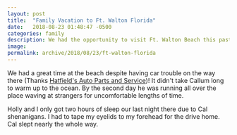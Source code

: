 ```yaml
---
layout: post
title:  "Family Vacation to Ft. Walton Florida"
date:   2018-08-23 01:48:47 -0500
categories: family
description: We had the opportunity to visit Ft. Walton Beach this past weekend!
image: 
permalink: archive/2018/08/23/ft-walton-florida
---
```


We had a great time at the beach despite having car trouble on the way there (Thanks [Hatfield's Auto Parts and Service](http://www.autorepairshophomewoodal.com/))! It didn't take Callum long to warm up to the ocean. By the second day he was running all over the place waving at strangers for uncomfortable lengths of time.

Holly and I only got two hours of sleep our last night there due to Cal shenanigans. I had to tape my eyelids to my forehead for the drive home. Cal slept nearly the whole way.